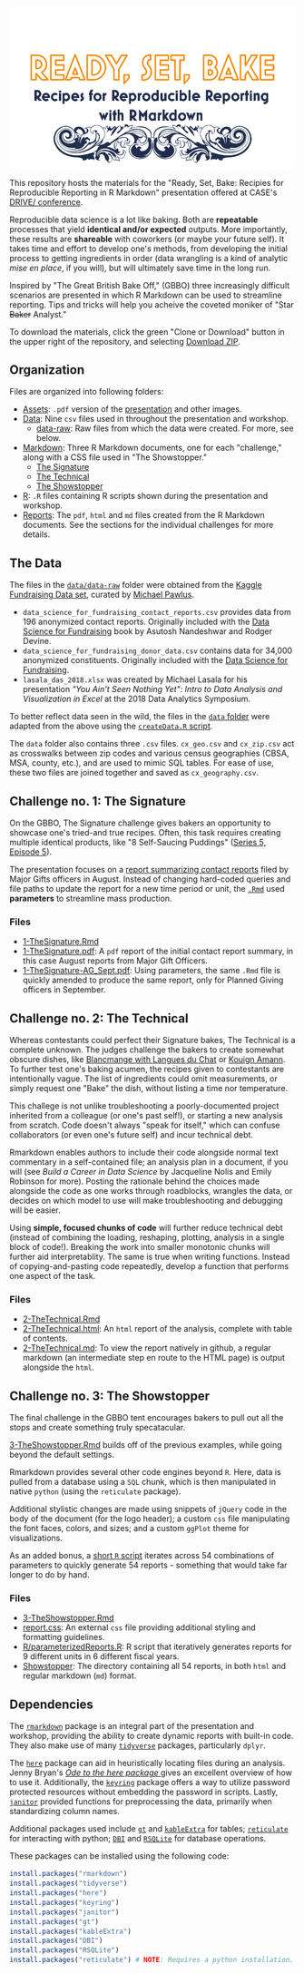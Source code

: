 ![img](https://github.com/jrogol/ReadySetBake/blob/master/Assets/Main.png)


This repository hosts the materials for the "Ready, Set, Bake: Recipies for Reproducible Reporting in R Markdown" presentation offered at CASE's [DRIVE/ conference](https://www.case.org/drive).

Reproducible data science is a lot like baking. Both are **repeatable** processes that yield **identical and/or expected** outputs. More importantly, these results are **shareable** with coworkers (or maybe your future self).
It takes time and effort to develop one's methods, from developing the initial process to getting ingredients in order (data wrangling is a kind of analytic _mise en place_, if you will), but will ultimately save time in the long run.

Inspired by "The Great British Bake Off," (GBBO) three increasingly difficult scenarios are presented in which R Markdown can be used to streamline reporting. Tips and tricks will help you acheive the coveted moniker of "Star ~~Baker~~ Analyst."

To download the materials, click the green "Clone or Download" button in the upper right of the repository, and selecting [Download ZIP](https://github.com/jrogol/ReadySetBake/archive/master.zip).

## Organization

Files are organized into following folders:

* [Assets](https://github.com/jrogol/ReadySetBake/tree/master/Assets): `.pdf` version of the [presentation](https://github.com/jrogol/ReadySetBake/blob/master/Assets/ReadySetBake.pdf) and other images.
* [Data](https://github.com/jrogol/ReadySetBake/tree/master/Data): Nine `csv` files used in throughout the presentation and workshop.
  - [data-raw](https://github.com/jrogol/ReadySetBake/tree/master/Data/data-raw): Raw files from which the data were created. For more, see below.
* [Markdown](https://github.com/jrogol/ReadySetBake/tree/master/Markdown/): Three R Markdown documents, one for each "challenge," along with a CSS file used in "The Showstopper."
  - [The Signature](https://github.com/jrogol/ReadySetBake/tree/master/Markdown/1-TheSignature.Rmd)
  - [The Technical](https://github.com/jrogol/ReadySetBake/tree/master/Markdown/2-TheTechnical.Rmd)
  - [The Showstopper](https://github.com/jrogol/ReadySetBake/tree/master/Markdown/3-TheShowstopper.Rmd)
* [R](https://github.com/jrogol/ReadySetBake/tree/master/R/): `.R` files containing R scripts shown during the presentation and workshop.
* [Reports](https://github.com/jrogol/ReadySetBake/tree/master/Reports/): The `pdf`, `html` and `md` files created from the R Markdown documents. See the sections for the individual challenges for more details.

## The Data

The files in the [`data/data-raw`](https://github.com/jrogol/ReadySetBake/tree/master/Data/data-raw) folder were obtained from the  [Kaggle Fundraising Data set](https://www.kaggle.com/michaelpawlus/fundraising-data), curated by [Michael Pawlus](https://github.com/michaelpawlus).

* `data_science_for_fundraising_contact_reports.csv` provides data from 196 anonymized contact reports. Originally included with the [Data Science for Fundraising](http://nandeshwar.info/ds4fundraising/) book by Asutosh Nandeshwar and Rodger Devine.
* `data_science_for_fundraising_donor_data.csv` contains data for 34,000 anonymized constituents. Originally included with the [Data Science for Fundraising](http://nandeshwar.info/ds4fundraising/).
* `lasala_das_2018.xlsx` was created by Michael Lasala for his presentation _"You Ain't Seen Nothing Yet": Intro to Data Analysis and Visualization in Excel_ at the 2018 Data Analytics Symposium.

To better reflect data seen in the wild, the files in the [`data` folder](https://github.com/jrogol/ReadySetBake/tree/master/Data/) were adapted from the above using the [`createData.R` script](https://github.com/jrogol/ReadySetBake/blob/master/Data/data-raw/createData.R).

The `data` folder also contains three `.csv` files.
`cx_geo.csv` and `cx_zip.csv` act as crosswalks between zip codes and various census geographies (CBSA, MSA, county, etc.), and are used to mimic SQL tables. For ease of use, these two files are joined together and saved as  `cx_geography.csv`.

## Challenge no. 1: The Signature

On the GBBO, The Signature challenge gives bakers an opportunity to showcase one's tried-and true recipes. Often, this task requires creating multiple identical products, like "8 Self-Saucing Puddings" ([Series 5, Episode 5](https://en.wikipedia.org/wiki/The_Great_British_Bake_Off_(series_5)#Episode_4:_Desserts)).

The presentation focuses on a [report summarizing contact reports](https://github.com/jrogol/DRIVE2020/tree/master/Reports/1-TheSignature.pdf) filed by Major Gifts officers in August. Instead of changing hard-coded queries and file paths to update the report for a new time period or unit, the [`.Rmd`](https://github.com/jrogol/ReadySetBake/tree/master/Markdown/1-TheSignature.Rmd) used **parameters** to streamline mass production.

### Files
* [1-TheSignature.Rmd](https://github.com/jrogol/ReadySetBake/tree/master/Markdown/1-TheSignature.Rmd)
* [1-TheSignature.pdf](https://github.com/jrogol/ReadySetBake/tree/master/Reports/1-TheSignature.pdf): A `pdf` report of the initial contact report summary, in this case August reports from Major Gift Officers.
* [1-TheSignature-AG_Sept.pdf](https://github.com/jrogol/ReadySetBake/tree/master/Reports/1-TheSignature-AG_Sept.pdf): Using parameters, the same `.Rmd` file is quickly amended to produce the same report, only for Planned Giving officers in September.

## Challenge no. 2: The Technical

Whereas contestants could perfect their Signature bakes, The Technical is a complete unknown. The judges challenge the bakers to create somewhat obscure dishes, like [Blancmange with Langues du Chat](https://en.wikipedia.org/wiki/The_Great_British_Bake_Off_(series_9)#Episode_4:_Desserts) or [Kouign Amann](https://en.wikipedia.org/wiki/The_Great_British_Bake_Off_(series_5)#Episode_7:_Pastry).
To further test one's baking acumen, the recipes given to contestants are intentionally vague. The list of ingredients could omit measurements, or simply request one "Bake" the dish, without listing a time nor temperature.

This challege is not unlike troubleshooting a poorly-documented project inherited from a colleague (or one's past self!), or starting a new analysis from scratch. Code doesn't always "speak for itself," which can confuse collaborators (or even one's future self) and incur technical debt.

Rmarkdown enables authors to include their code alongside normal text commentary in a self-contained file; an analysis plan in a document, if you will (see _Build a Career in Data Science_ by Jacqueline Nolis and Emily Robinson for more). Posting the rationale behind the choices made alongside the code as one works through roadblocks, wrangles the data, or decides on which model to use will make troubleshooting and debugging will be easier.

Using **simple, focused chunks of code** will further reduce technical debt (instead of combining the loading, reshaping, plotting, analysis in a single block of code!). Breaking the work into smaller monotonic chunks will further aid interpretablity. The same is true when writing functions. Instead of copying-and-pasting code repeatedly, develop a function that performs one aspect of the task.

### Files
* [2-TheTechnical.Rmd](https://github.com/jrogol/ReadySetBake/tree/master/Markdown/2-TheTechnical.Rmd)
* [2-TheTechnical.html](https://github.com/jrogol/ReadySetBake/tree/master/Reports/2-TheTechnical.html): An `html` report of the analysis, complete with table of contents.
* [2-TheTechnical.md](https://github.com/jrogol/ReadySetBake/tree/master/Reports/2-TheTechnical.md): To view the report natively in github, a regular markdown (an intermediate step en route to the HTML page) is output alongside the `html`.

## Challenge no. 3: The Showstopper

The final challenge in the GBBO tent encourages bakers to pull out all the stops and create something truly specatacular.

[3-TheShowstopper.Rmd](https://github.com/jrogol/ReadySetBake/tree/master/Markdown/3-TheShowstopper.Rmd) builds off of the previous examples, while going beyond the default settings.

Rmarkdown provides several other code engines beyond `R`. Here, data is pulled from a database using a `SQL` chunk, which is then manipulated in native `python` (using the `reticulate` package).

Additional stylistic changes are made using snippets of `jQuery` code in the body of the document (for the logo header); a custom `css` file manipulating the font faces, colors, and sizes; and a custom `ggPlot` theme for visualizations.

As an added bonus, a [short `R` script](https://github.com/jrogol/ReadySetBake/blob/master/R/parameterizedReports.R) iterates across 54 combinations of parameters to quickly generate 54 reports - something that would take far longer to do by hand.

### Files
* [3-TheShowstopper.Rmd](https://github.com/jrogol/ReadySetBake/tree/master/Markdown/3-TheShowstopper.Rmd)
* [report.css](https://github.com/jrogol/ReadySetBake/blob/master/Markdown/report.css): An external `css` file providing additional styling and formatting guidelines.
* [R/parameterizedReports.R](https://github.com/jrogol/ReadySetBake/blob/master/R/parameterizedReports.R): R script that iteratively generates reports for 9 different units in 6 different fiscal years.
* [Showstopper](https://github.com/jrogol/ReadySetBake/tree/master/Reports/Showstopper): The directory containing all 54 reports, in both `html` and regular markdown (`md`) format.

## Dependencies

The [`rmarkdown`](https://rmarkdown.rstudio.com/) package is an integral part of the presentation and workshop, providing the ability to create dynamic reports with built-in code.
They also make use of many [`tidyverse`](https://www.tidyverse.org/) packages, particularly `dplyr`.

The [`here`](https://here.r-lib.org/) package can aid in heuristically locating files during an analysis.
Jenny Bryan's [_Ode to the here package_ ](https://github.com/jennybc/here_here) gives an excellent overview of how to use it.
Additionally, the [`keyring`](https://github.com/r-lib/keyring) package offers a way to utilize password protected resources without embedding the password in scripts.
Lastly, [`janitor`](http://sfirke.github.io/janitor/) provided functions for preprocessing the data, primarily when standardizing column names.

Additional packages used include [`gt`](https://gt.rstudio.com/) and [`kableExtra`](https://github.com/haozhu233/kableExtra) for tables; [`reticulate`](https://rstudio.github.io/reticulate/) for interacting with python; [`DBI`](https://db.rstudio.com/dbi) and [`RSQLite`](https://github.com/r-dbi/RSQLite) for database operations.

These packages can be installed using the following code:
```r
install.packages("rmarkdown")
install.packages("tidyverse")
install.packages("here")
install.packages("keyring")
install.packages("janitor")
install.packages("gt")
install.packages("kableExtra")
install.packages("DBI")
install.packages("RSQLite")
install.packages("reticulate") # NOTE: Requires a python installation.
```
